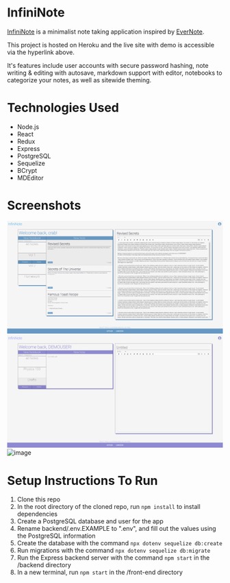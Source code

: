 # InfiniNote

[InfiniNote](https://infininote.herokuapp.com/ "Live site hosted on Heroku") is a minimalist note taking application inspired by [EverNote](https://evernote.com/, "EverNote").

This project is hosted on Heroku and the live site with demo is accessible via the hyperlink above.

It's features include user accounts with secure password hashing, note writing & editing with autosave, markdown support with editor, notebooks to categorize your notes, as well as sitewide theming.

# Technologies Used
- Node.js
- React
- Redux
- Express
- PostgreSQL
- Sequelize
- BCrypt
- MDEditor 

# Screenshots
 ![Application](https://github.com/cra88y/infininote/blob/main/info/application.png)
 ![Application](https://github.com/cra88y/infininote/blob/main/info/application2.png)
 ![image](https://user-images.githubusercontent.com/22042885/156962351-12d8e29a-9487-49d6-ba93-0eef1384ea19.png)

# Setup Instructions To Run

1. Clone this repo
2. In the root directory of the cloned repo, run `npm install` to install dependencies
3. Create a PostgreSQL database and user for the app
4. Rename backend/.env.EXAMPLE to ".env", and fill out the values using the PostgreSQL information
5. Create the database with the command `npx dotenv sequelize db:create`
6. Run migrations with the command `npx dotenv sequelize db:migrate`
8. Run the Express backend server with the command `npm start` in the /backend directory
9. In a new terminal, run `npm start` in the /front-end directory
